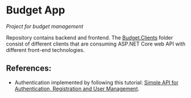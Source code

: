 # Budget App

*Project for budget management*

Repository contains backend and frontend. The [Budget.Clients](https://github.com/vaidasmac04/Budget-App/tree/master/Budget.Clients) folder consist of different clients that are consuming ASP.NET Core web API with different front-end technologies.

## References:
- Authentication implemented by following this tutorial: [Simple API for Authentication, Registration and User Management](https://jasonwatmore.com/post/2019/10/14/aspnet-core-3-simple-api-for-authentication-registration-and-user-management).
